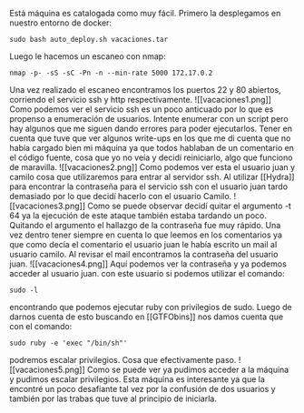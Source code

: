 Está máquina es catalogada como muy fácil. Primero la desplegamos en nuestro entorno de docker:
```
sudo bash auto_deploy.sh vacaciones.tar
```
Luego le hacemos un escaneo con nmap:
```
nmap -p- -sS -sC -Pn -n --min-rate 5000 172.17.0.2
```
Una vez realizado el escaneo encontramos los puertos 22 y 80 abiertos, corriendo el servicio ssh y http respectivamente.
![[vacaciones1.png]]
Como podemos ver el servicio ssh es un poco anticuado por lo que es propenso a enumeración de usuarios. Intente enumerar con un script pero hay algunos que me siguen dando errores para poder ejecutarlos. Tener en cuenta que tuve que ver algunos write-ups en los que me di cuenta que no había cargado bien mi máquina ya que todos hablaban de un comentario en el código fuente, cosa que yo no veía y decidí reiniciarlo, algo que funciono de maravilla.
![[vacaciones2.png]]
Como podemos ver esta el usuario juan y camilo cosa que utilizaremos para entrar al servidor ssh.
Al utilizar [[Hydra]] para encontrar la contraseña para el servicio ssh con el usuario juan tardo demasiado por lo que decidí hacerlo con el usuario Camilo.
![[vacaciones3.png]]
Como se puede observar decidí quitar el argumento -t 64 ya la ejecución de este ataque también estaba tardando un poco. Quitando el argumento el hallazgo de la contraseña fue muy rápido.
Una vez dentro tener siempre en cuenta lo que leemos en los comentarios ya que como decía el comentario el usuario juan le había escrito un mail al usuario camilo. Al revisar el mail encontramos la contraseña del usuario juan.
![[vacaciones4.png]]
Aquí podemos ver la contraseña y ya podemos acceder al usuario juan. con este usuario si podemos utilizar el comando:
```
sudo -l
```
encontrando que podemos ejecutar ruby con privilegios de sudo.
Luego de darnos cuenta de esto buscando en [[GTFObins]] nos damos cuenta que con el comando:
```
sudo ruby -e 'exec "/bin/sh"'
```
podremos escalar privilegios. Cosa que efectivamente paso.
![[vacaciones5.png]]
Como se puede ver ya pudimos acceder a la máquina y pudimos escalar privilegios. 
Esta máquina es interesante ya que la encontré un poco desafiante tal vez por la confusión de dos usuarios y también por las trabas que tuve al principio de iniciarla.